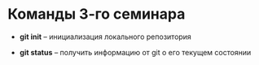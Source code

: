 # Команды 3-го семинара

* **git init** – инициализация локального репозитория

* **git status** – получить информацию от git о его текущем состоянии